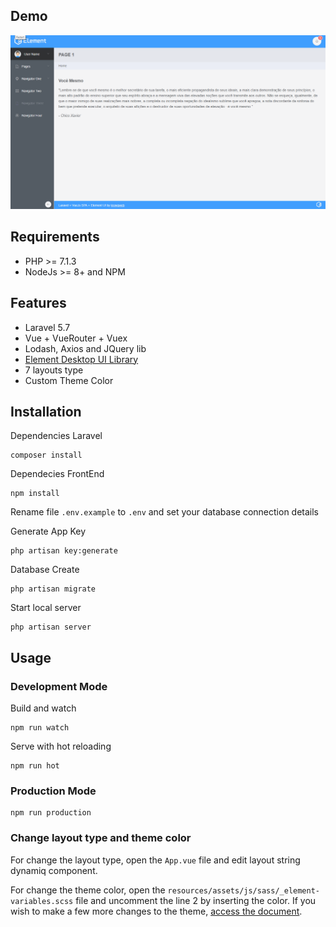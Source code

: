 ## Demo

![Preview](screenshot.gif)

## Requirements

- PHP >= 7.1.3
- NodeJs >= 8+ and NPM

## Features

- Laravel 5.7
- Vue + VueRouter + Vuex
- Lodash, Axios and JQuery lib
- [Element Desktop UI Library](https://element.eleme.io)
- 7 layouts type
- Custom Theme Color

## Installation

Dependencies Laravel
```
composer install
```

Dependecies FrontEnd
```
npm install
```

Rename file `.env.example` to `.env` and set your database connection details

Generate App Key
```
php artisan key:generate
```

Database Create
```
php artisan migrate
```

Start local server
```
php artisan server
```

## Usage

### Development Mode

Build and watch
```
npm run watch
```

Serve with hot reloading
```
npm run hot
```

### Production Mode

```
npm run production
```

### Change layout type and theme color

For change the layout type, open the `App.vue` file and edit layout string dynamiq component.

For change the theme color, open the `resources/assets/js/sass/_element-variables.scss` file and uncomment the line 2 by inserting the color. 
If you wish to make a few more changes to the theme, [access the document](https://element.eleme.io/#/en-US/component/custom-theme). 

